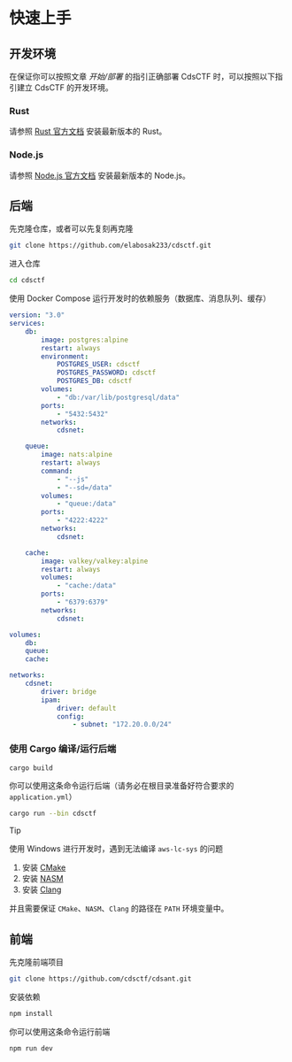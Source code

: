# 快速上手

## 开发环境

在保证你可以按照文章 *开始/部署* 的指引正确部署 CdsCTF 时，可以按照以下指引建立 CdsCTF 的开发环境。

### Rust

请参照 [Rust 官方文档](https://www.rust-lang.org/zh-CN/learn/get-started) 安装最新版本的 Rust。

### Node.js

请参照 [Node.js 官方文档](https://nodejs.org/zh-cn/download/) 安装最新版本的 Node.js。

## 后端

先克隆仓库，或者可以先复刻再克隆

```bash
git clone https://github.com/elabosak233/cdsctf.git
```

进入仓库

```bash
cd cdsctf
```

使用 Docker Compose 运行开发时的依赖服务（数据库、消息队列、缓存）

```yaml
version: "3.0"
services:
    db:
        image: postgres:alpine
        restart: always
        environment:
            POSTGRES_USER: cdsctf
            POSTGRES_PASSWORD: cdsctf
            POSTGRES_DB: cdsctf
        volumes:
            - "db:/var/lib/postgresql/data"
        ports:
            - "5432:5432"
        networks:
            cdsnet:

    queue:
        image: nats:alpine
        restart: always
        command:
            - "--js"
            - "--sd=/data"
        volumes:
            - "queue:/data"
        ports:
            - "4222:4222"
        networks:
            cdsnet:

    cache:
        image: valkey/valkey:alpine
        restart: always
        volumes:
            - "cache:/data"
        ports:
            - "6379:6379"
        networks:
            cdsnet:

volumes:
    db:
    queue:
    cache:

networks:
    cdsnet:
        driver: bridge
        ipam:
            driver: default
            config:
                - subnet: "172.20.0.0/24"
```

### 使用 Cargo 编译/运行后端

```bash
cargo build
```

你可以使用这条命令运行后端（请务必在根目录准备好符合要求的 `application.yml`）

```bash
cargo run --bin cdsctf
```

> [!TIP]
>
> 使用 Windows 进行开发时，遇到无法编译 `aws-lc-sys` 的问题
>
> 1. 安装 [CMake](https://cmake.org/download/)
> 2. 安装 [NASM](https://www.nasm.us/)
> 3. 安装 [Clang](https://clang.llvm.org/)
> 
> 并且需要保证 `CMake`、`NASM`、`Clang` 的路径在 `PATH` 环境变量中。

## 前端

先克隆前端项目

```bash
git clone https://github.com/cdsctf/cdsant.git
```

安装依赖

```bash
npm install
```

你可以使用这条命令运行前端

```bash
npm run dev
```